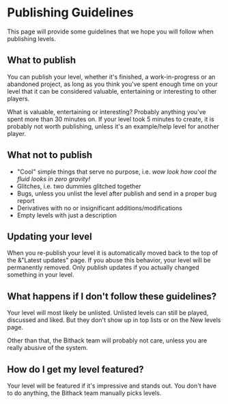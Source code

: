 # Publishing Guidelines
This page will provide some guidelines that we hope you will follow when publishing levels.

## What to publish
You can publish your level, whether it's finished, a work-in-progress or an abandoned project, as long as you think you've spent enough time on your level that it can be considered valuable, entertaining or interesting to other players.

What is valuable, entertaining or interesting? Probably anything you've spent more than 30 minutes on. If your level took 5 minutes to create, it is probably not worth publishing, unless it's an example/help level for another player.

## What not to publish
* "Cool" simple things that serve no purpose, i.e. *wow look how cool the fluid looks in zero gravity!*
* Glitches, i.e. two dummies glitched together
* Bugs, unless you unlist the level after publish and send in a proper bug report
* Derivatives with no or insignificant additions/modifications
* Empty levels with just a description

## Updating your level
When you re-publish your level it is automatically moved back to the top of the &"Latest updates" page. If you abuse this behavior, your level will be permanently removed. Only publish updates if you actually changed something in your level.

## What happens if I don't follow these guidelines?
Your level will most likely be unlisted. Unlisted levels can still be played, discussed and liked. But they don't show up in top lists or on the New levels page.

Other than that, the Bithack team will probably not care, unless you are really abusive of the system.

## How do I get my level featured?
Your level will be featured if it's impressive and stands out. You don't have to do anything, the Bithack team manually picks levels.